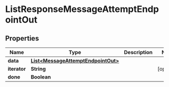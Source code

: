 

# ListResponseMessageAttemptEndpointOut

## Properties

Name | Type | Description | Notes
------------ | ------------- | ------------- | -------------
**data** | [**List&lt;MessageAttemptEndpointOut&gt;**](MessageAttemptEndpointOut.md) |  | 
**iterator** | **String** |  |  [optional]
**done** | **Boolean** |  | 




